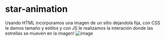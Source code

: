 # star-animation
Usando HTML incorporamos una imagen de un sitio dejandola fija, con CSS le damos tamaño y estilos y con JS le realizamos la interación donde las estrellas se mueven en la imagen!
![image](https://user-images.githubusercontent.com/104727028/193065647-4a252a8a-c00a-45fc-bc30-13745793261b.png)

